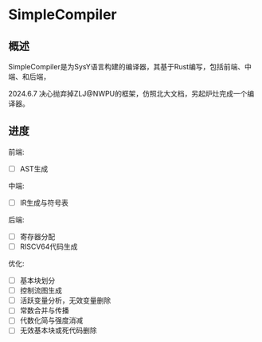 # SimpleCompiler
## 概述

SimpleCompiler是为SysY语言构建的编译器，其基于Rust编写，包括前端、中端、和后端，

2024.6.7 决心抛弃掉ZLJ@NWPU的框架，仿照北大文档，另起炉灶完成一个编译器。

## 进度

前端:

- [ ] AST生成

中端:

- [ ] IR生成与符号表

后端:

- [ ] 寄存器分配
- [ ] RISCV64代码生成

优化:

- [ ] 基本块划分
- [ ] 控制流图生成
- [ ] 活跃变量分析，无效变量删除
- [ ] 常数合并与传播
- [ ] 代数化简与强度消减
- [ ] 无效基本块或死代码删除
